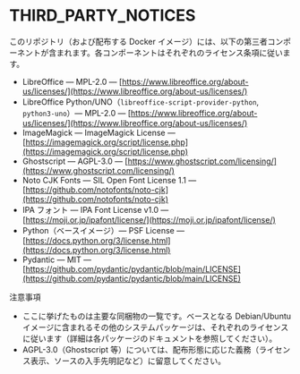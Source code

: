 # THIRD_PARTY_NOTICES

このリポジトリ（および配布する Docker イメージ）には、以下の第三者コンポーネントが含まれます。各コンポーネントはそれぞれのライセンス条項に従います。

- LibreOffice — MPL-2.0 — [https://www.libreoffice.org/about-us/licenses/](https://www.libreoffice.org/about-us/licenses/)
- LibreOffice Python/UNO（`libreoffice-script-provider-python`, `python3-uno`）— MPL-2.0 — [https://www.libreoffice.org/about-us/licenses/](https://www.libreoffice.org/about-us/licenses/)
- ImageMagick — ImageMagick License — [https://imagemagick.org/script/license.php](https://imagemagick.org/script/license.php)
- Ghostscript — AGPL-3.0 — [https://www.ghostscript.com/licensing/](https://www.ghostscript.com/licensing/)
- Noto CJK Fonts — SIL Open Font License 1.1 — [https://github.com/notofonts/noto-cjk](https://github.com/notofonts/noto-cjk)
- IPA フォント — IPA Font License v1.0 — [https://moji.or.jp/ipafont/license/](https://moji.or.jp/ipafont/license/)
- Python（ベースイメージ）— PSF License — [https://docs.python.org/3/license.html](https://docs.python.org/3/license.html)
- Pydantic — MIT — [https://github.com/pydantic/pydantic/blob/main/LICENSE](https://github.com/pydantic/pydantic/blob/main/LICENSE)

注意事項
- ここに挙げたものは主要な同梱物の一覧です。ベースとなる Debian/Ubuntu イメージに含まれるその他のシステムパッケージは、それぞれのライセンスに従います（詳細は各パッケージのドキュメントを参照してください）。
- AGPL-3.0（Ghostscript 等）については、配布形態に応じた義務（ライセンス表示、ソースの入手先明記など）に留意してください。


